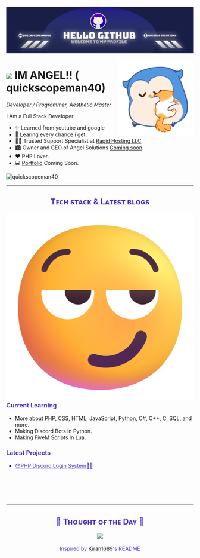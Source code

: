 <!--Banner-->
![quickscopeman40 Banner Image](./banner.png)

<!--Night Owl image-->

  <img align="right" width="40%" src="owl.png">


<!--Header Name-->
# <img src="https://static.vecteezy.com/system/resources/previews/020/522/258/non_2x/cool-face-with-pixel-glasses-emoji-free-png.png" width="30"/> IM ANGEL!! ( quickscopeman40) 
*Developer / Programmer, Aesthetic Master*
<br /> 

<!--Start Intro-->               
<p align="left">I Am a Full Stack Developer  </p>

- ✨ Learned from youtube and google
- 🌱 Learing every chance i get.
- 💁‍♂️ Trusted Support Specialist at [Rapid Hosting LLC](https://rapidhosting.cloud)
- 🏙 Owner and CEO of Angel Solutions [Coming soon](https://).
- ❤ PHP Lover.
- 💻 [Portfolio]() Coming Soon.
<!--End Intro-->

<!--Profile Count Badge-->
<p align="left">
  <img src="https://komarev.com/ghpvc/?username=quickscopeman40&label=Profile%20views&color=5032c7&style=for-the-badge&logo=star" alt="quickscopeman40" style="padding-right:20px;" />
</p>

---


<!--Languages and Tools Section-->       
<h2 align="center" style="color: #5032c7;">Tᴇᴄʜ sᴛᴀᴄᴋ & Lᴀᴛᴇsᴛ ʙʟᴏɢs</h2> 
<picture>
  <source media="(prefers-color-scheme: dark)" srcset="./emoji.png">
  <source media="(prefers-color-scheme: light)" srcset="./emoji.png">
  <img align="left" alt="GIF description" src="./emoji.png">
</picture>
<br />

<h3 align="left" style="color: #5032c7;">Current Learning</h3>
<ul align="left">
  <li>More about PHP, CSS, HTML, JavaScript, Python, C#, C++, C, SQL, and more.</li>
  <li>Making Discord Bots in Python.</li>
  <li>Making FiveM Scripts in Lua.</li>
</ul>
  
<h3 align="left" style="color: #5032c7;">Latest Projects</h3>
<ul align="left">
  <li><a href="https://comingsoon.com" style="color: #5032c7;">😎PHP Discord Login System🧑‍💻</a></li>
</ul>
<br />
<br />
<br />
<br />



<!--Github stats Table--> 

---

<!--Dynamic Quote card updates everyday at 12 PM--> 
<h2 align="center" style="color: #5032c7;">🌟 Tʜᴏᴜɢʜᴛ ᴏғ ᴛʜᴇ Dᴀʏ 🌟</h2>







<!--STARTS_HERE_QUOTE_CARD-->
<p align="center">
    <img src="https://readme-daily-quotes.vercel.app/api?author=Miguel%20de%20Cervantes&quote=To%20be%20prepared%20is%20half%20the%20victory.%20&theme=dark&bg_color=0a1328&author_color=ffeb95&accent_color=6a78c5">
</p>
<!--ENDS_HERE_QUOTE_CARD-->



<p align="center" style="color: #5032c7;">Inspired by <a href="https://github.com/Kiran1689">Kiran1689</a>'s README</p>





<!--Contact Section--> 


<!--Buy me a coffee-->


